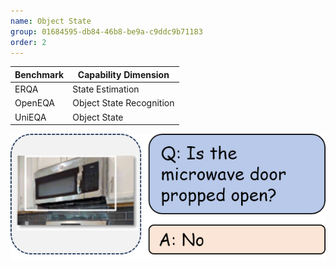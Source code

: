 ```yaml
---
name: Object State
group: 01684595-db84-46b8-be9a-c9ddc9b71183
order: 2
---
```


| **Benchmark** | **Capability Dimension** |
|---------------|--------------------------|
| ERQA          | State Estimation         |
| OpenEQA       | Object State Recognition |
| UniEQA        | Object State             |

![alt text](objectState.png)
